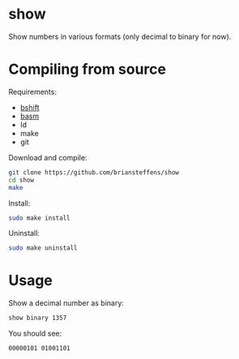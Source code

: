 show
====

Show numbers in various formats (only decimal to binary for now).

# Compiling from source

Requirements:

- [bshift](https://github.com/briansteffens/bshift)
- [basm](https://github.com/briansteffens/basm)
- ld
- make
- git

Download and compile:

```bash
git clone https://github.com/briansteffens/show
cd show
make
```

Install:

```bash
sudo make install
```

Uninstall:

```bash
sudo make uninstall
```

# Usage

Show a decimal number as binary:

```bash
show binary 1357
```

You should see:

```bash
00000101 01001101
```

